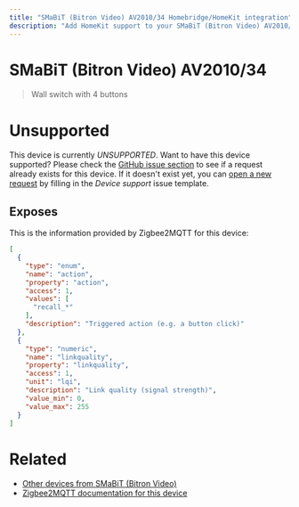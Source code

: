 ```yaml
---
title: "SMaBiT (Bitron Video) AV2010/34 Homebridge/HomeKit integration"
description: "Add HomeKit support to your SMaBiT (Bitron Video) AV2010/34, using Homebridge, Zigbee2MQTT and homebridge-z2m."
---
```

<!---
This file has been GENERATED using src/docgen/docgen.ts
DO NOT EDIT THIS FILE MANUALLY!
-->
# SMaBiT (Bitron Video) AV2010/34
> Wall switch with 4 buttons


# Unsupported

This device is currently *UNSUPPORTED*.
Want to have this device supported? Please check the [GitHub issue section](https://github.com/itavero/homebridge-z2m/issues?q=AV2010%2F34) to see if a request already exists for this device.
If it doesn't exist yet, you can [open a new request](https://github.com/itavero/homebridge-z2m/issues/new?assignees=&labels=enhancement&template=device_support.md&title=%5BDevice%5D+SMaBiT%20(Bitron%20Video)+AV2010%2F34) by filling in the _Device support_ issue template.

## Exposes

This is the information provided by Zigbee2MQTT for this device:

```json
[
  {
    "type": "enum",
    "name": "action",
    "property": "action",
    "access": 1,
    "values": [
      "recall_*"
    ],
    "description": "Triggered action (e.g. a button click)"
  },
  {
    "type": "numeric",
    "name": "linkquality",
    "property": "linkquality",
    "access": 1,
    "unit": "lqi",
    "description": "Link quality (signal strength)",
    "value_min": 0,
    "value_max": 255
  }
]
```

# Related
* [Other devices from SMaBiT (Bitron Video)](../index.md#smabit_bitron_video)
* [Zigbee2MQTT documentation for this device](https://www.zigbee2mqtt.io/devices/AV2010_34.html)